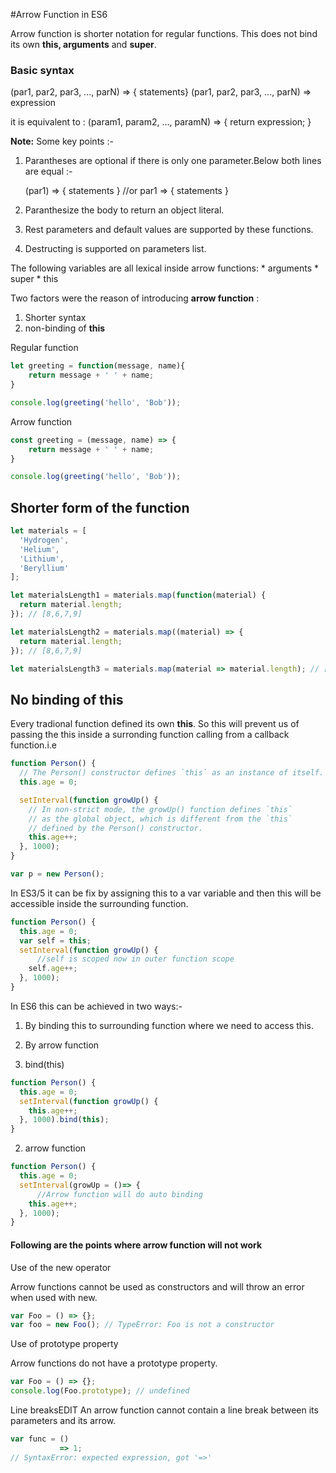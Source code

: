#Arrow Function in ES6

Arrow function is shorter notation for regular functions. This does not bind its own **this, arguments** and **super**.

### Basic syntax 
(par1, par2, par3, ..., parN) => { statements}
(par1, par2, par3, ..., parN) => expression  

it is equivalent to :  (param1, param2, …, paramN) => { return expression; }

**Note:** Some key points :- 
1. Parantheses are optional if there is only one parameter.Below both lines are equal :- 

    (par1) => { statements }  //or
    par1 => { statements }

2. Paranthesize the body to return an object literal.
3. Rest parameters and default values are supported by these functions.
4. Destructing is supported on parameters list.

The following variables are all lexical inside arrow functions:
    * arguments
    * super
    * this

Two factors were the reason of introducing **arrow function** : 
1. Shorter syntax
2. non-binding of **this**


Regular function 
```js
let greeting = function(message, name){
    return message + ' ' + name;
}

console.log(greeting('hello', 'Bob'));
```

Arrow function 
```js
const greeting = (message, name) => {
    return message + ' ' + name;
}

console.log(greeting('hello', 'Bob'));
```

## Shorter form of the function 

```js
let materials = [
  'Hydrogen',
  'Helium',
  'Lithium',
  'Beryllium'
];

let materialsLength1 = materials.map(function(material) { 
  return material.length; 
}); // [8,6,7,9]

let materialsLength2 = materials.map((material) => {
  return material.length;
}); // [8,6,7,9]

let materialsLength3 = materials.map(material => material.length); // [8,6,7,9]
```

## No binding of **this**
Every tradional function defined its own **this**. So this will prevent us of passing the this inside a surronding function calling from a callback function.i.e

```js
function Person() {
  // The Person() constructor defines `this` as an instance of itself.
  this.age = 0;

  setInterval(function growUp() {
    // In non-strict mode, the growUp() function defines `this` 
    // as the global object, which is different from the `this`
    // defined by the Person() constructor.
    this.age++;
  }, 1000);
}

var p = new Person();
```

In ES3/5 it can be fix by assigning this to a var variable and then this will be accessible inside the surrounding function.

```js
function Person() {
  this.age = 0;
  var self = this;
  setInterval(function growUp() {
      //self is scoped now in outer function scope
    self.age++;
  }, 1000);
}
```

In ES6 this can be achieved in two ways:- 
1. By binding this to surrounding function where we need to access this.
2. By arrow function


1. bind(this)

```js
function Person() {
  this.age = 0;
  setInterval(function growUp() {
    this.age++;
  }, 1000).bind(this);
}
```

2. arrow function 

```js
function Person() {
  this.age = 0;
  setInterval(growUp = ()=> {
      //Arrow function will do auto binding
    this.age++;
  }, 1000);
}
```

#### Following are the points where arrow function will not work

Use of the new operator

Arrow functions cannot be used as constructors and will throw an error when used with new.

```js
var Foo = () => {};
var foo = new Foo(); // TypeError: Foo is not a constructor
```

Use of prototype property

Arrow functions do not have a prototype property.

```js
var Foo = () => {};
console.log(Foo.prototype); // undefined
```

Line breaksEDIT
An arrow function cannot contain a line break between its parameters and its arrow.

```js
var func = ()
           => 1; 
// SyntaxError: expected expression, got '=>'
```

